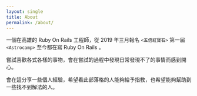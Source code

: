 ```yaml
---
layout: single
title: About
permalink: /about/
---
```


一個在高雄的 Ruby On Rails 工程師，從 2019 年三月報名 `<五倍紅寶石>` 第一屆 `<Astrocamp>` 至今都在寫 Ruby On Rails 。  
  
嘗試喜歡各式各樣的事物，會在嘗試的過程中發現日常發現不了的事情而感到開心。  
  
會在這分享一些個人經驗，希望看此部落格的人能夠給予指教，也希望能夠幫助到一些找不到解法的人。  